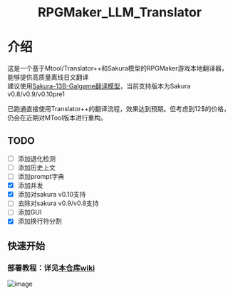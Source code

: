 <div align="center">
<h1>
  RPGMaker_LLM_Translator
</h1>
</div>

# 介绍
这是一个基于Mtool/Translator++和Sakura模型的RPGMaker游戏本地翻译器，能够提供高质量离线日文翻译  
建议使用[Sakura-13B-Galgame翻译模型](https://github.com/SakuraLLM/Sakura-13B-Galgame)，当前支持版本为Sakura v0.8/v0.9/v0.10pre1

已跑通直接使用Translator++的翻译流程，效果达到预期。但考虑到12$的价格，仍会在近期对MTool版本进行重构。

## TODO
- [ ] 添加退化检测
- [ ] 添加历史上文
- [ ] 添加prompt字典
- [x] 添加并发
- [x] 添加对sakura v0.10支持
- [ ] 去除对sakura v0.9/v0.8支持
- [ ] 添加GUI
- [x] 添加换行符分割

## 快速开始
### 部署教程：详见[本仓库wiki](https://github.com/fkiliver/RPGMaker_LLM_Translator/wiki)
![image](https://github.com/fkiliver/RPGMaker_LLM_Translator/assets/48873439/c77d2430-9e8b-488b-bfa0-90296159740a)



